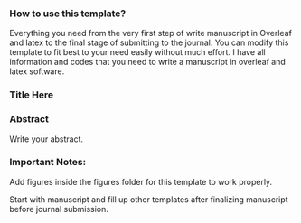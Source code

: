 ### How to use this template?
Everything you need from the very first step of write manuscript in Overleaf and latex to the final stage of submitting to the journal. You can modify this template to fit best to your need easily without much effort. I have all information and codes that you need to write a manuscript in overleaf and latex software.

### Title Here

### Abstract
Write your abstract.

### Important Notes:
Add figures inside the figures folder for this template to work properly.

Start with manuscript and fill up other templates after finalizing manuscript before journal submission.
